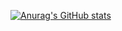 [![Anurag's GitHub stats](https://github-readme-stats.vercel.app/api?username=christianavi&bg_color=30,e96443,904e95&title_color=fff&text_color=fff)](https://github.com/anuraghazra/github-readme-stats)

<!--
**christianavi/christianavi** is a ✨ _special_ ✨ repository because its `README.md` (this file) appears on your GitHub profile.

Here are some ideas to get you started:

- 🔭 I’m currently working on ...
- 🌱 I’m currently learning ...
- 👯 I’m looking to collaborate on ...
- 🤔 I’m looking for help with ...
- 💬 Ask me about ...
- 📫 How to reach me: ...
- 😄 Pronouns: ...
- ⚡ Fun fact: ...
-->

